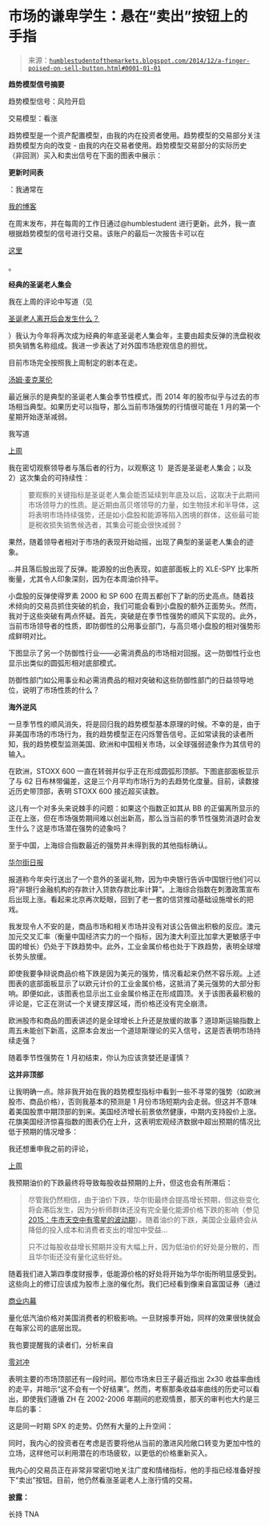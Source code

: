 <!--yml

分类：未分类

日期：2024-05-18 03:27:16

-->

# 市场的谦卑学生：悬在“卖出”按钮上的手指

> 来源：[`humblestudentofthemarkets.blogspot.com/2014/12/a-finger-poised-on-sell-button.html#0001-01-01`](https://humblestudentofthemarkets.blogspot.com/2014/12/a-finger-poised-on-sell-button.html#0001-01-01)

**趋势模型信号摘要**

趋势模型信号：风险开启

交易模型：看涨

趋势模型是一个资产配置模型，由我的内在投资者使用。趋势模型的交易部分关注趋势模型方向的改变 - 由我的内在交易者使用。趋势模型交易部分的实际历史（非回测）买入和卖出信号在下面的图表中展示：

**更新时间表**

：我通常在

[我的博客](http://humblestudentofthemarkets.blogspot.com/)

在周末发布，并在每周的工作日通过@humblestudent 进行更新。此外，我一直根据趋势模型的信号进行交易。该账户的最后一次报告卡可以在

[这里](http://humblestudentofthemarkets.blogspot.com/2014/12/trend-model-report-card-30-nov-381-1.html)

。

**经典的圣诞老人集会**

我在上周的评论中写道（见

[圣诞老人离开后会发生什么？](http://humblestudentofthemarkets.blogspot.com/2014/12/what-happens-after-santa-leaves.html)

）我认为今年将再次成为经典的年底圣诞老人集会年，主要由超卖反弹的洗盘税收损失销售名称组成。我进一步表达了对外国市场悲观信息的担忧。

目前市场完全按照我上周制定的剧本在走。

[汤姆·麦克莱伦](http://www.marketwatch.com/story/tis-the-season-for-a-stock-market-rally-but-not-for-long-2014-12-24)

最近展示的是典型的圣诞老人集会季节性模式，而 2014 年的股市似乎与过去的市场相当典型。如果历史可以指导，那么当前市场强势的行情很可能在 1 月的第一个星期开始逐渐减弱。

我写道

[上周](http://humblestudentofthemarkets.blogspot.com/2014/12/what-happens-after-santa-leaves.html)

我在密切观察领导者与落后者的行为，以观察这 1）是否是圣诞老人集会；以及 2）这次集会的可持续性：

> 要观察的关键指标是圣诞老人集会能否延续到年底及以后，这取决于此期间市场领导力的性质。是近期由高贝塔领导的力量，如生物技术和半导体，这将表明市场持续强势，还是如小盘股和能源等陷入困境的群体，这些最可能是税收损失销售候选者，其集会可能会很快减弱？

果然，随着领导者相对于市场的表现开始动摇，出现了典型的圣诞老人集会的迹象。

...并且落后股出现了反弹。能源股的出色表现，如底部面板上的 XLE-SPY 比率所衡量，尤其令人印象深刻，因为在本周油价持平。

小盘股的反弹使得罗素 2000 和 SP 600 在周五都创下了新的历史高点。随着技术倾向的交易员抓住突破的机会，我们可能会看到小盘股的额外正面势头。然而，我对于这些突破有两点怀疑。首先，突破是在季节性强势的顺风下实现的。此外，当前市场领导者的性质，即防御性的公用事业部门，与高贝塔小盘股的相对强势形成鲜明对比。

下图显示了另一个防御性行业——必需消费品的市场相对回报。这一防御性行业也显示出类似的圆弧形相对底部模式。

防御性部门如公用事业和必需消费品的相对突破和这些防御性部门的日益领导地位，说明了市场性质的什么？

**海外逆风**

一旦季节性的顺风消失，将是回归我的趋势模型基本原理的时候。不幸的是，由于非美国市场的市场行为，我的趋势模型正在闪烁警告信号。正如常读我的读者所知，我的趋势模型监测美国、欧洲和中国相关市场，以全球强弱迹象作为其信号的输入。

在欧洲，STOXX 600 一直在转弱并似乎正在形成圆弧形顶部。下图底部面板显示了与 62 日布林带偏差，这是三个月平均市场行为的去趋势化度量。目前，读数接近历史带顶部，表明 STOXX 600 接近超买读数。

这儿有一个对多头来说棘手的问题：如果这个指数正如其从 BB 的正偏离所显示的正在上涨，但在市场强势期间难以创出新高，那么当当前的季节性强势消退时会发生什么？这是市场潜在强势的迹象吗？

至于中国，上海综合指数最近的强势并未得到我的其他指标确认。

[华尔街日报](http://www.wsj.com/articles/china-to-ease-rules-to-boost-lending-1419503156)

报道称今年央行送出了一个意外的圣诞礼物，因为中央银行告诉中国银行他们可以将“非银行金融机构的存款计入贷款存款比率计算”。上海综合指数在刺激政策宣布后出现上涨。看起来北京再次眨眼，回到了老一套的信贷推动基础设施增长的把戏。

我发现令人不安的是，商品市场和相关市场并没有对该公告做出积极的反应。澳元加元交叉汇率（衡量中国经济实力的一个指标，因为澳大利亚比加拿大更敏感于中国的增长）仍处于下跌趋势中。此外，工业金属价格也处于下跌趋势，表明全球增长势头放缓。

即使我要争辩说商品价格下跌是因为美元的强势，情况看起来仍然不容乐观。上述图表的底部面板显示了以欧元计价的工业金属价格，这抵消了美元强势的大部分影响。即便如此，该图表也显示出工业金属价格正在形成圆顶。关于该图表最积极的评论是，它正在测试一个关键支撑区域，而价格还没有完全崩溃。

欧洲股市和商品的图表讲述的是全球增长上升还是放缓的故事？道琼斯运输指数上周五未能创下新高，这原本会发出一个道琼斯理论的买入信号，这是否表明市场持续走强？

随着季节性强势在 1 月初结束，你认为应该贪婪还是谨慎？

**这并非顶部**

让我明确一点。除非我开始在我的趋势模型指标中看到一些不寻常的强势（如欧洲股市、商品价格），否则我基本的预测是 1 月份市场短期内会走弱。但这并不意味着美国股票中期顶部的到来。美国经济增长前景依然健康，中期内支持股价上涨。花旗美国经济惊喜指数的图表仍在上升，这表明宏观经济数据中超出预期的情况比低于预期的情况增多：

我还想重申我之前的评论，

[上周](http://humblestudentofthemarkets.blogspot.com/2014/12/what-happens-after-santa-leaves.html)

我预期油价的下跌最终将导致每股收益预期的上升，但这也会有所滞后：

> 尽管我仍然相信，由于油价下跌，华尔街最终会提高增长预期，但这些变化将会滞后发生，因为分析师群体还没有完全量化能源价格下跌的影响（参见[2015：牛市天空中有零星的波动期](http://humblestudentofthemarkets.blogspot.com/2014/12/2015-bullish-skies-with-scattered.html)）。随着油价的下跌，美国企业最终会从降低的投入成本和消费者支出的增加中受益...
> 
> 只不过每股收益增长预期并没有大幅上升，因为低油价的好处是分散的，而且华尔街还没有量化这些好处。

随着我们进入第四季度财报季，低能源价格的好处将开始为华尔街所明显感受到。这些向上的修订应该成为股市上涨的催化剂。我们已经看到像来自富国证券（通过

[商业内幕](http://www.businessinsider.com/us-income-bracket-savings-cheaper-oil-2014-12)

量化低汽油价格对美国消费者的积极影响。一旦财报季开始，同样的效果很快就会在每家公司的底层出现。

我也要提醒我的读者们，分析来自

[零对冲](http://www.zerohedge.com/news/2014-12-24/us-yield-curve-collapses-65-year-lows)

表明主要的市场顶部还有一段时间。那位市场末日王子最近指出 2x30 收益率曲线的走平，并暗示“这不会有一个好结果”。然而，考察那条收益率曲线的历史可以看出，即使我们遵循 ZH 在 2002-2006 年期间的悲观情景，那天的审判也大约是三年后的事：

这是同一时期 SPX 的走势。仍然有大量的上升空间：

同时，我内心的投资者在考虑是否要将他从当前的激进风险敞口转变为更加中性的立场，这样他可以利用潜在的市场疲软，以更低的价格重新买入。

我内心的交易员正在非常非常密切地关注广度和情绪指标，他的手指已经准备好按下“卖出”按钮。目前，他仍然看涨圣诞老人上涨行情的交易。

**披露：**

长持 TNA
